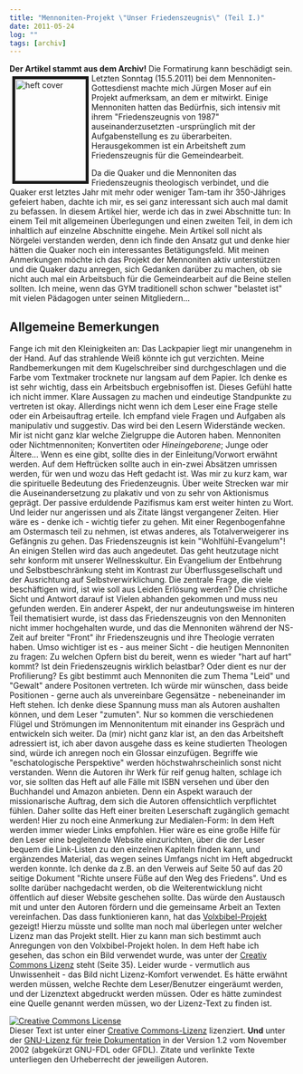 ```yaml
---
title: "Mennoniten-Projekt \"Unser Friedenszeugnis\" (Teil I.)"
date: 2011-05-24
log: ""
tags: [archiv]
---
```

**Der Artikel stammt aus dem Archiv!** Die Formatirung kann beschädigt sein.
<a href="http://www.the-independent-friend.de/?q=system/files/friedenszeugnis_heft.jpg"><img border="5" align="left" width="125" vspace="5" hspace="5" height="180" alt="heft cover" src="http://www.the-independent-friend.de/?q=system/files/friedenszeugnis_heft.jpg" /></a>Letzten Sonntag (15.5.2011) bei dem Mennoniten-Gottesdienst machte mich J&uuml;rgen Moser auf ein Projekt aufmerksam, an dem er mitwirkt. Einige Mennoniten hatten das Bed&uuml;rfnis, sich intensiv mit ihrem &quot;Friedenszeugnis von 1987&quot; auseinanderzusetzten -urspr&uuml;nglich mit der Aufgabenstellung es zu &uuml;berarbeiten. Herausgekommen ist ein Arbeitsheft zum Friedenszeugnis f&uuml;r die Gemeindearbeit.
&nbsp;
<!--break-->
Da die Quaker und die Mennoniten das Friedenszeugnis theologisch verbindet, und die Quaker erst letztes Jahr mit mehr oder weniger Tam-tam ihr 350-J&auml;hriges gefeiert haben, dachte ich mir, es sei ganz interessant sich auch mal damit zu befassen.   In diesem Artikel hier, werde ich das in zwei Abschnitte tun:  In einem Teil mit allgemeinen &Uuml;berlegungen und einen zweiten Teil, in dem ich inhaltlich auf einzelne Abschnitte eingehe. Mein Artikel soll nicht als N&ouml;rgelei verstanden werden, denn ich finde den Ansatz gut und denke hier h&auml;tten die Quaker noch ein interessantes Bet&auml;tigungsfeld. Mit meinen Anmerkungen m&ouml;chte ich das Projekt der Mennoniten aktiv unterst&uuml;tzen und die Quaker dazu anregen, sich Gedanken dar&uuml;ber zu machen, ob sie nicht auch mal ein Arbeitsbuch f&uuml;r die Gemeindearbeit auf die Beine stellen sollten. Ich meine, wenn das GYM traditionell  schon schwer &quot;belastet ist&quot; mit vielen P&auml;dagogen unter seinen Mitgliedern...
## Allgemeine Bemerkungen ##
Fange ich mit den Kleinigkeiten an: Das Lackpapier liegt mir unangenehm in der Hand. Auf das strahlende Wei&szlig; k&ouml;nnte ich gut verzichten. Meine Randbemerkungen mit dem Kugelschreiber sind durchgeschlagen und die Farbe vom Textmaker trocknete nur langsam auf dem Papier.
Ich denke es ist sehr wichtig, dass ein Arbeitsbuch ergebnisoffen ist. Dieses Gef&uuml;hl hatte ich nicht immer. Klare Aussagen zu machen und eindeutige Standpunkte zu vertreten ist okay. Allerdings nicht wenn ich dem Leser eine Frage stelle oder ein Arbeisauftrag erteile. Ich empfand viele Fragen und Aufgaben als manipulativ und suggestiv. Das wird bei den Lesern Widerst&auml;nde wecken.
Mir ist nicht ganz klar welche Zielgruppe die Autoren haben. Mennoniten oder Nichtmennoniten; Konvertiten oder <i>Hineingeborene</i>; Junge oder &Auml;ltere... Wenn es eine gibt, sollte dies in der Einleitung/Vorwort erw&auml;hnt werden. Auf dem Heftr&uuml;cken sollte auch in ein-zwei Abs&auml;tzen umrissen werden, f&uuml;r wen und wozu das Heft gedacht ist.
Was mir zu kurz kam, war die spirituelle Bedeutung des Friedenzeugnis. &Uuml;ber weite Strecken war mir die Auseinandersetzung zu plakativ und von zu sehr von Aktionismus gepr&auml;gt. Der passive erduldende Pazifismus kam erst weiter hinten zu Wort. Und leider nur angerissen und als Zitate l&auml;ngst vergangener Zeiten. Hier w&auml;re es - denke ich - wichtig tiefer zu gehen. Mit einer Regenbogenfahne am Ostermasch teil zu nehmen, ist etwas anderes, als Totalverweigerer ins Gef&auml;ngnis zu gehen. Das Friedenszeugnis ist kein &quot;Wohlf&uuml;hl-Evangelum&quot;! An einigen Stellen wird das auch angedeutet. Das geht heutzutage nicht sehr konform mit unserer Wellnesskultur. Ein Evangelium der Entbehrung und Selbstbeschr&auml;nkung steht im Kontrast zur &Uuml;berflussgesellschaft und der Ausrichtung auf Selbstverwirklichung. Die zentrale Frage, die viele besch&auml;ftigen wird, ist wie soll aus Leiden Erl&ouml;sung werden? Die christliche Sicht und Antwort darauf ist Vielen abhanden gekommen und muss neu gefunden werden.
Ein anderer Aspekt, der nur andeutungsweise im hinteren Teil thematisiert wurde, ist dass das Friedenszeugnis von den Mennoniten nicht immer hochgehalten wurde, und das die Mennoniten w&auml;hrend der NS-Zeit auf breiter &quot;Front&quot; ihr Friedenszeugnis und ihre Theologie verraten haben. Umso wichtiger ist es - aus meiner Sicht - die heutigen Mennoniten zu fragen: Zu welchen Opfern bist du bereit, wenn es wieder &quot;hart auf hart&quot; kommt? Ist dein Friedenszeugnis wirklich belastbar? Oder dient es nur der Profilierung?
Es gibt bestimmt auch Mennoniten die zum Thema &quot;Leid&quot; und &quot;Gewalt&quot; andere Positonen vertreten. Ich w&uuml;rde mir w&uuml;nschen, dass beide Positionen - gerne auch als unvereinbare Gegens&auml;tze - nebeneinander im Heft stehen. Ich denke diese Spannung muss man als Autoren aushalten k&ouml;nnen, und dem Leser &quot;zumuten&quot;. Nur so kommen die verschiedenen Fl&uuml;gel und Str&ouml;mungen im Mennonitentum mit einander ins Gespr&auml;ch und entwickeln sich weiter.
Da (mir) nicht ganz klar ist, an den das Arbeitsheft adressiert ist, ich aber davon ausgehe dass es keine studierten Theologen sind, w&uuml;rde ich anregen noch ein Glossar einzuf&uuml;gen. Begriffe wie &quot;eschatologische Perspektive&quot; werden h&ouml;chstwahrscheinlich sonst nicht verstanden.
Wenn die Autoren ihr Werk f&uuml;r reif genug halten, schlage ich vor, sie sollten das Heft auf alle F&auml;lle mit ISBN versehen und &uuml;ber den Buchhandel und Amazon anbieten. Denn ein Aspekt warauch der missionarische Auftrag, dem sich die Autoren offensichtlich verpflichtet f&uuml;hlen. Daher sollte das Heft einer breiten Leserschaft zug&auml;nglich gemacht werden!
Hier zu noch eine Anmerkung zur Medialen-Form: In dem Heft werden immer wieder Links empfohlen. Hier w&auml;re es eine gro&szlig;e Hilfe f&uuml;r den Leser eine begleitende Website einzurichten, &uuml;ber die der Leser bequem die Link-Listen zu den einzelnen Kapiteln finden kann, und erg&auml;nzendes Material, das wegen seines Umfangs nicht im Heft abgedruckt werden konnte. Ich denke da z.B. an den Verweis auf Seite 50 auf das 20 seitige Dokument &quot;Richte unsere F&uuml;&szlig;e auf den Weg des Friedens&quot;. Und es sollte dar&uuml;ber nachgedacht werden, ob die Weiterentwicklung nicht &ouml;ffentlich auf dieser Website geschehen sollte. Das w&uuml;rde den Austausch mit und unter den Autoren f&ouml;rdern und die gemeinsame Arbeit an Texten vereinfachen. Das dass funktionieren kann, hat das <a href="http://www.volxbibel.de/">Volxbibel-Projekt</a> gezeigt!
Hierzu m&uuml;sste und sollte man noch mal &uuml;berlegen unter welcher Lizenz man das Projekt stellt. Hier zu kann man sich bestimmt auch Anregungen von den Volxbibel-Projekt holen. In dem Heft habe ich gesehen, das schon ein Bild verwendet wurde, was unter der <a href="http://de.creativecommons.org/">Creativ Commons Lizenz</a><a> steht (Seite 35). Leider wurde - vermutlich aus Unwissenheit - das Bild nicht Lizenz-Komfort verwendet. Es h&auml;tte erw&auml;hnt werden m&uuml;ssen, welche Rechte dem Leser/Benutzer einger&auml;umt werden, und der Lizenztext abgedruckt werden m&uuml;ssen. Oder es h&auml;tte zumindest eine Quelle genannt werden m&uuml;ssen, wo der Lizenz-Text zu finden ist.</a>

<a href="http://creativecommons.org/licenses/by-sa/3.0/de/" rel="license"><img src="http://i.creativecommons.org/l/by-sa/3.0/de/88x31.png" style="border-width: 0pt;" alt="Creative Commons License" /></a><br />
Dieser <span rel="dc:type" href="http://purl.org/dc/dcmitype/Text" xmlns:dc="http://purl.org/dc/elements/1.1/">Text</span> ist unter einer <a href="http://creativecommons.org/licenses/by-sa/3.0/de/" rel="license">Creative Commons-Lizenz</a> lizenziert. **Und** unter der <a href="http://de.wikipedia.org/wiki/GFDL">GNU-Lizenz f&uuml;r freie Dokumentation</a> in der Version 1.2 vom November 2002 (abgek&uuml;rzt GNU-FDL oder GFDL). Zitate und verlinkte Texte unterliegen den Urheberrecht der jeweiligen Autoren.
